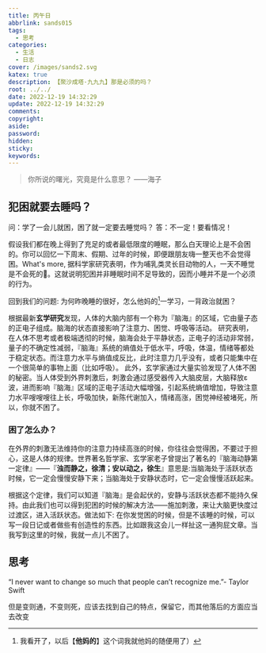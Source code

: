 ```yaml
---
title: 丙午日
abbrlink: sands015
tags:
  - 思考
categories:
  - 生活
  - 日志
cover: /images/sands2.svg
katex: true
description: 【聚沙成塔·九九九】那是必须的吗？
root: ../../
date: 2022-12-19 14:32:29
update: 2022-12-19 14:32:29
comments:
copyright:
aside:
password:
hidden:
sticky:
keywords:
---
```

> 你所说的曙光，究竟是什么意思？
——海子

## 犯困就要去睡吗？
问：学了一会儿就困，困了就一定要去睡觉吗？
答：不一定！要看情况！

假设我们都在晚上得到了充足的或者最低限度的睡眠，那么白天理论上是不会困的。你可以回忆一下周末、假期、过年的时候，即便跟朋友嗨一整天也不会觉得困。What's more, 据科学家研究表明，作为哺乳类灵长目动物的人，一天不睡觉是不会死的👻。这就说明犯困并非睡眠时间不足导致的，因而小睡并不是一个必须的行为。

回到我们的问题: 为何昨晚睡的很好，怎么他妈的[^1]一学习，一背政治就困？

根据最新**玄学研究**发现，人体的大脑内部有一个称为『脑海』的区域，它由量子态的正电子组成。脑海的状态直接影响了注意力、困觉、呼吸等活动。
研究表明，在人体不思考或者极端透彻的时候，脑海会处于平静状态，正电子的活动非常弱，量子的不确定性减弱，『脑海』系统的熵值处于低水平，呼吸，体温，情绪等都处于稳定状态。而注意力水平与熵值成反比，此时注意力几乎没有，或者只能集中在一个很简单的事物上面（比如呼吸）。
此外，玄学家通过大量实验发现了人体不困的秘密。当人体受到外界刺激后，刺激会通过感受器传入大脑皮层，大脑释放ε波，进而影响『脑海』区域的正电子活动大幅增强，引起系统熵值增加，导致注意力水平嗖嗖嗖往上长，呼吸加快，新陈代谢加入，情绪高涨，困觉神经被堵死，所以，你就不困了。

### 困了怎么办？
在外界的刺激无法维持你的注意力持续高涨的时候，你往往会觉得困，不要过于担心，这是人体的规律。世界著名哲学家、玄学家老子曾提出了著名的『脑海动静第一定律』——『**浊而静之，徐清；安以动之，徐生**』意思是:当脑海处于活跃状态时候，它一定会慢慢安静下来；当脑海处于安静状态时，它一定会慢慢活跃起来。

根据这个定律，我们可以知道『脑海』是会起伏的，安静与活跃状态都不能持久保持。由此我们也可以得到犯困的时候的解决方法——施加刺激，来让大脑更快度过过渡区，进入活跃状态。做法如下:
在你发觉困的时候，但是不该睡的时候，可以写一段日记或者做些有创造性的东西。比如跟我这会儿一样扯这一通狗屁文章。当我写到这里的时候，我就一点儿不困了。
## 思考
“I  never  want  to  change  so  much that  people  can’t  recognize me.”-  Taylor  Swift

但是变则通，不变则死，应该去找到自己的特点，保留它，而其他落后的方面应当去改变



[^1]:我看开了，以后【**他妈的**】这个词我就他妈的随便用了）
